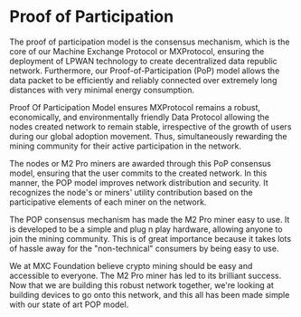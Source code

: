 # Proof of Participation

The proof of participation model is the consensus mechanism, which is the core of our Machine Exchange Protocol or MXProtocol, ensuring the deployment of LPWAN technology to create decentralized data republic network. Furthermore, our Proof-of-Participation (PoP) model allows the data packet to be efficiently and reliably connected over extremely long distances with very minimal energy consumption.

Proof Of Participation Model ensures MXProtocol remains a robust, economically, and environmentally friendly Data Protocol allowing the nodes created network to remain stable, irrespective of the growth of users during our global adoption movement. Thus, simultaneously rewarding the mining community for their active participation in the network.

The nodes or M2 Pro miners are awarded through this PoP consensus model, ensuring that the user commits to the created network. In this manner, the POP model improves network distribution and security. It recognizes the node's or miners' utility contribution based on the participative elements of each miner on the network.

The POP consensus mechanism has made the M2 Pro miner easy to use. It is developed to be a simple and plug n play hardware, allowing anyone to join the mining community. This is of great importance because it takes lots of hassle away for the "non-technical" consumers by being easy to use.

We at MXC Foundation believe crypto mining should be easy and accessible to everyone. The M2 Pro miner has led to its brilliant success. Now that we are building this robust network together, we're looking at building devices to go onto this network, and this all has been made simple with our state of art POP model.
